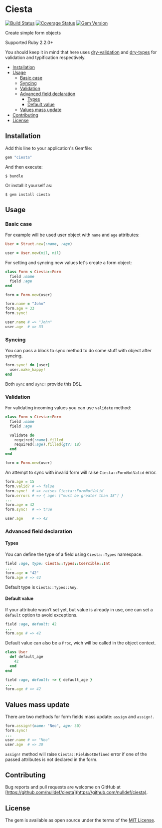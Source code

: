 # Ciesta

[![Build Status](https://travis-ci.org/nulldef/ciesta.svg?branch=master)](https://travis-ci.org/nulldef/ciesta)
[![Coverage Status](https://coveralls.io/repos/github/nulldef/ciesta/badge.svg?branch=master&rand=22)](https://coveralls.io/github/nulldef/ciesta?branch=master)
[![Gem Version](https://badge.fury.io/rb/ciesta.svg)](https://badge.fury.io/rb/ciesta)

Create simple form objects

Supported Ruby 2.2.0+

You should keep it in mind that here uses [dry-validation](https://github.com/dry-rb/dry-validation) and [dry-types](https://github.com/dry-rb/dry-types) for validation and typification respectively.

- [Installation](#installation)
- [Usage](#usage)
  - [Basic case](#basic-case)
  - [Syncing](#syncing)
  - [Validation](#validation)
  - [Advanced field declaration](#advanced-field-declaration)
    - [Types](#types)
    - [Default value](#default-value)
  - [Values mass update](#values-mass-update)
- [Contributing](#contributing)
- [License](#license)

## Installation

Add this line to your application's Gemfile:

```ruby
gem "ciesta"
```

And then execute:

    $ bundle

Or install it yourself as:

    $ gem install ciesta


## Usage

### Basic case
For example will be used user object with `name` and `age` attributes:

```ruby
User = Struct.new(:name, :age)

user = User.new(nil, nil)
```

For setting and syncing new values let's create a form object:

```ruby
class Form < Ciesta::Form
  field :name
  field :age
end

form = Form.new(user)
```

```ruby
form.name = "John"
form.age = 33
form.sync!

user.name # => "John"
user.age  # => 33
```

### Syncing
You can pass a block to sync method to do some stuff with object after syncing.

```ruby
form.sync! do |user|
  user.make_happy!
end
```
Both `sync` and `sync!` provide this DSL.

### Validation
For validating incoming values you can use `validate` method:

```ruby
class Form < Ciesta::Form
  field :name
  field :age

  validate do
    required(:name).filled
    required(:age).filled(gt?: 18)
  end
end

form = Form.new(user)
```

An attempt to sync with invalid form will raise `Ciesta::FormNotValid` error.

```ruby
form.age = 15
form.valid? # => false
form.sync!  # => raises Ciesta::FormNotValid
form.errors # => { age: ["must be greater than 18"] }
...
form.age = 42
form.sync!  # => true

user.age    # => 42
```

### Advanced field declaration

#### Types
You can define the type of a field using `Ciesta::Types` namespace.

```ruby
field :age, type: Ciesta::Types::Coercible::Int
...
form.age = "42"
form.age # => 42
```
Default type is `Ciesta::Types::Any`.

#### Default value
If your attribute wasn’t set yet, but value is already in use, one can set a `default` option to avoid exceptions.

```ruby
field :age, default: 42
...
form.age # => 42
```

Default value can also be a `Proc`, wich will be called in the object context.

```ruby
class User
  def default_age
    42
  end
end
```

```ruby
field :age, default: -> { default_age }
...
form.age # => 42
```

## Values mass update
There are two methods for form fields mass update: `assign` and `assign!`.

```ruby
form.assign!(name: "Neo", age: 30)
form.sync!
...
user.name # => "Neo"
user.age  # => 30
```

`assign!` method will raise `Ciesta::FieldNotDefined` error if one of the passed attributes is not declared in the form.

## Contributing

Bug reports and pull requests are welcome on GitHub at [https://github.com/nulldef/ciesta](https://github.com/nulldef/ciesta).

## License

The gem is available as open source under the terms of the [MIT License](https://opensource.org/licenses/MIT).
